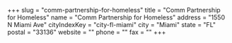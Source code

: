 +++
slug = "comm-partnership-for-homeless"
title = "Comm Partnership for Homeless"
name = "Comm Partnership for Homeless"
address = "1550 N Miami Ave"
cityIndexKey = "city-fl-miami"
city = "Miami"
state = "FL"
postal = "33136"
website = ""
phone = ""
fax = ""
+++
